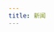 ```yaml
---
title: 新闻
---
```


<script setup lang="ts">
    import Thenews from '@/views/interaction/news-list/TheNews.vue'
</script>

<Thenews />
